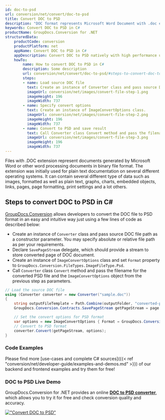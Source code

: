 ```yaml
---
id: doc-to-psd
url: conversion/net/convert/doc-to-psd
title: Convert DOC to PSD
description: "DOC format represents Microsoft Word Document with .doc extension. Learn how to convert DOC to PSD file programmatically in C# language using GroupDocs.Conversion for .NET library."
keywords: Convert DOC to PSD in C#
productName: GroupDocs.Conversion for .NET
structuredData:
    productCode: conversion
    productPlatform: net
    appName: Convert DOC to PSD in C#
    appDescription: Convert DOC to PSD natively with high performance using C# language and server side GroupDocs.Conversion for .NET APIs, without the use of any software like Microsoft or Open Office.
    howTo:
        name: How to convert DOC to PSD in C# 
        description: Some description
        url: conversion/net/convert/doc-to-psd/#steps-to-convert-doc-to-psd-in-c
        steps:
        - name: Load source DOC file 
          text: Create an instance of Converter class and pass source DOC file path as a constructor parameter. You may specify absolute or relative file path as per your requirements. 
          imageUrl: conversion/net/images/convert-file-step-1.png
          imageHeight: 196
          imageWidth: 737
        - name: Specify convert options 
          text: Create an instance of ImageConvertOptions class.
          imageUrl: conversion/net/images/convert-file-step-2.png
          imageHeight: 196
          imageWidth: 737
        - name: Convert to PSD and save result 
          text: Call Converter class Convert method and pass the filename for the converted HTML file and the ImageConvertOptions object from the previous step as parameters.
          imageUrl: conversion/net/images/convert-file-step-3.png
          imageHeight: 196
          imageWidth: 737
---
```


Files with .DOC extension represent documents generated by Microsoft Word or other word processing documents in binary file format. The extension was initially used for plain text documentation on several different operating systems. It can contain several different type of data such as images, formatted as well as plain text, graphs, charts, embedded objects, links, pages, page formatting, print settings and a lot others.

## Steps to convert DOC to PSD in C#

[GroupDocs.Conversion](https://products.groupdocs.com/conversion/net) allows developers to convert the DOC file to PSD format in an easy and intuitive way just using a few lines of code as described below:

* Create an instance of `Converter` class and pass source DOC file path as a constructor parameter. You may specify absolute or relative file path as per your requirements. 
* Declare `SavePageStream` delegate, which should provide a stream to store converted page of DOC document.
* Create an instance of `ImageConvertOptions` class and set `Format` property to `GroupDocs.Conversion.FileTypes.ImageFileType.Psd`.
* Call `Converter` class `Convert` method and pass the filename for the converted PSD file and the `ImageConvertOptions` object from the previous step as parameters.

```csharp
// Load the source DOC file
using (Converter converter = new Converter("sample.doc"))
{
    string outputFileTemplate = Path.Combine(outputFolder, "converted-page-{0}.psd");
    GroupDocs.Conversion.Contracts.SavePageStream getPageStream = page => new FileStream(string.Format(outputFileTemplate, page), FileMode.Create);

    // Set the convert options for PSD format
    var options = new ImageConvertOptions { Format = GroupDocs.Conversion.FileTypes.ImageFileType.Psd };   
    // Convert to PSD format
    converter.Convert(getPageStream, options);
}
```

### Code Examples

Please find more [use-cases and complete C# sources]({{< ref "conversion/net/developer-guide/examples-and-demos.md" >}}) of our backend and frontend examples and try them for free!

### DOC to PSD Live Demo

GroupDocs.Conversion for .NET provides an online [**DOC to PSD converter**](https://products.groupdocs.app/conversion/doc-to-psd), which allows you to try it for free and check conversion quality and accuracy.

[!["Convert DOC to PSD"](conversion/net/images/convert-to-psd/convert-doc-to-psd.png)](https://products.groupdocs.app/conversion/doc-to-psd)